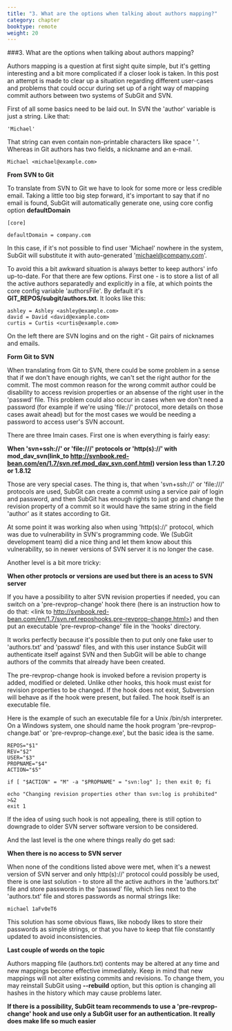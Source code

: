 ```yaml
---
title: "3. What are the options when talking about authors mapping?"
category: chapter
booktype: remote
weight: 20
---
```


###3. What are the options when talking about authors mapping?

Authors mapping is a question at first sight quite simple, but it's getting interesting and a bit more complicated if a closer look is taken. In this post an attempt is made to clear up a situation regarding different user-cases and problems that could occur during set up of a right way of mapping commit authors between two systems of SubGit and SVN.

First of all some basics need to be laid out.
In SVN the 'author' variable is just a string. Like that:
    
    'Michael'

That string can even contain non-printable characters like space ' '. 
Whereas in Git authors has two fields, a nickname and an e-mail. 
    
    Michael <michael@example.com>

**From SVN to Git**

To translate from SVN to Git we have to look for some more or less credible email. Taking a little too big step forward, it's important to say that if no email is found, SubGit will automatically generate one, using core config option **defaultDomain**

    [core]

    defaultDomain = company.com

In this case, if it's not possible to find user 'Michael' nowhere in the system, SubGit will substitute it with auto-generated 'michael@company.com'.

To avoid this a bit awkward situation is always better to keep authors' info up-to-date. For that there are few options.
First one - is to store a list of all the active authors separatedly and explicitly in a file, at which points the core config variable 'authorsFile'. By default it's **GIT_REPOS/subgit/authors.txt**. It looks like this:

    ashley = Ashley <ashley@example.com>
    david = David <david@example.com>
    curtis = Curtis <curtis@example.com>

On the left there are SVN logins and on the right - Git pairs of nicknames and emails.


**Form Git to SVN**

When translating from Git to SVN, there could be some problem in a sense that if we don't have enough rights, we can't set the right author for the commit. The most common reason for the wrong commit author could be disability to access revision properties or an absense of the right user in the 'passwd' file. This problem could also occur in cases when we don't need a password (for example if we're using 'file://' protocol, more details on those cases await ahead) but for the most cases we would be needing a password to access user's SVN account.

There are three lmain cases.
First one is when everything is fairly easy:

**When 'svn+ssh://' or 'file:///' protocols or 'http(s)://' with mod_dav_svn(link_to http://svnbook.red-bean.com/en/1.7/svn.ref.mod_dav_svn.conf.html) version less than 1.7.20 or 
1.8.12**

Those are very special cases. The thing is, that when 'svn+ssh://' or 'file:///' protocols are used, SubGit can create a commit using a service pair of login and password, and then SubGit has enough rights to just go and change the revision property of a commit so it would have the same string in the field 'author' as it states according to Git.

At some point it was working also when using 'http(s)://' protocol, which was due to vulnerability in SVN's programming code. We (SubGit development team) did a nice thing and let them know about this vulnerability, so in newer versions of SVN server it is no longer the case.

Another level is a bit more tricky:

**When other protocls or versions are used but there is an acess to SVN server**

If you have a possibility to alter SVN revision properties if needed, you can switch on a 'pre-revprop-change' hook there (here is an instruction how to do that: <link to http://svnbook.red-bean.com/en/1.7/svn.ref.reposhooks.pre-revprop-change.html>) and then put an executable 'pre-revprop-change' file in the 'hooks' directory.

It works perfectly because it's possible then to put only one fake user to 'authors.txt' and 'passwd' files, and with this user instance SubGit will authenticate itself against SVN and then SubGit will be able to change authors of the commits that already have been created.

The pre-revprop-change hook is invoked before a revision property is added, modified or deleted. Unlike other hooks, this hook must exist for revision properties to be changed.  If the hook does not exist, Subversion will behave as if the hook were present, but failed. The hook itself is an executable file.

Here is the example of such an executable file for a Unix /bin/sh interpreter. On a Windows system, one should name the hook program 'pre-revprop-change.bat' or 'pre-revprop-change.exe', but the basic idea is the same.
    
    REPOS="$1"
    REV="$2"
    USER="$3"
    PROPNAME="$4"
    ACTION="$5"

    if [ "$ACTION" = "M" -a "$PROPNAME" = "svn:log" ]; then exit 0; fi

    echo "Changing revision properties other than svn:log is prohibited" >&2
    exit 1

If the idea of using such hook is not appealing, there is still option to downgrade to older SVN server software version to be considered.

And the last level is the one where things really do get sad:

**When there is no access to SVN server**

When none of the conditions listed above were met, when it's a newest version of SVN server and only http(s)://' protocol could possibly be used, there is one last solution - to store all the active authors in the 'authors.txt' file and store passwords in the 'passwd' file, which lies next to the 'authors.txt' file and stores passwords as normal strings like:

    michael 1aFv0eT6

This solution has some obvious flaws, like nobody likes to store their passwords as simple strings, or that you have to keep that file constantly updated to avoid inconsistencies. 

**Last couple of words on the topic**

Authors mapping file (authors.txt) contents may be altered at any time and new mappings become effective immediately. Keep in mind that new mappings will not alter existing commits and revisions. To change them, you may reinstall SubGit using **--rebuild** option, but this option is changing all hashes in the history which may cause problems later. 

**If there is a possibility, SubGit team recommends to use a 'pre-revprop-change' hook and use only a SubGit user for an authentication. It really does make life so much easier**
